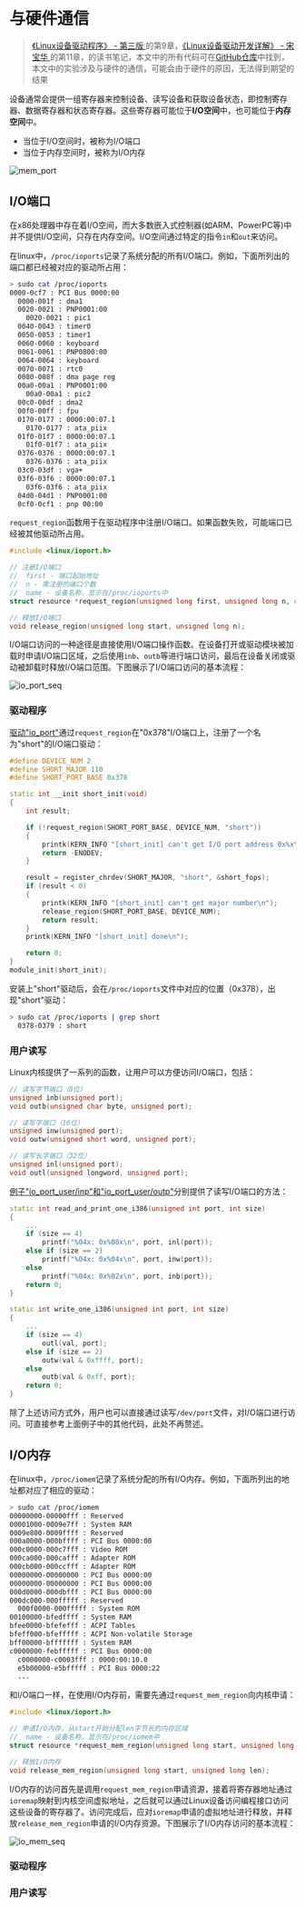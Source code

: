 # 与硬件通信

> [《Linux设备驱动程序》 - 第三版 ](https://1drv.ms/b/s!AkcJSyT7tq80d6mS7pO12K6Qb30)的第9章，[《Linux设备驱动开发详解》 - 宋宝华 ](https://1drv.ms/b/s!AkcJSyT7tq80eFABEg8fSOajqHk)的第11章，的读书笔记，本文中的所有代码可在[GitHub仓库](https://github.com/LittleBee1024/learning_book/tree/main/docs/booknotes/ldd/mem_port/code)中找到，本文中的实验涉及与硬件的通信，可能会由于硬件的原因，无法得到期望的结果

设备通常会提供一组寄存器来控制设备、读写设备和获取设备状态，即控制寄存器、数据寄存器和状态寄存器。这些寄存器可能位于**I/O空间**中，也可能位于**内存空间**中。

* 当位于I/O空间时，被称为I/O端口
* 当位于内存空间时，被称为I/O内存

![mem_port](./images/mem_port.png)

## I/O端口
在x86处理器中存在着I/O空间，而大多数嵌入式控制器(如ARM、PowerPC等)中并不提供I/O空间，只存在内存空间。I/O空间通过特定的指令`in`和`out`来访问。

在linux中，`/proc/ioports`记录了系统分配的所有I/O端口。例如，下面所列出的端口都已经被对应的驱动所占用：
```bash
> sudo cat /proc/ioports
0000-0cf7 : PCI Bus 0000:00
  0000-001f : dma1
  0020-0021 : PNP0001:00
    0020-0021 : pic1
  0040-0043 : timer0
  0050-0053 : timer1
  0060-0060 : keyboard
  0061-0061 : PNP0800:00
  0064-0064 : keyboard
  0070-0071 : rtc0
  0080-008f : dma page reg
  00a0-00a1 : PNP0001:00
    00a0-00a1 : pic2
  00c0-00df : dma2
  00f0-00ff : fpu
  0170-0177 : 0000:00:07.1
    0170-0177 : ata_piix
  01f0-01f7 : 0000:00:07.1
    01f0-01f7 : ata_piix
  0376-0376 : 0000:00:07.1
    0376-0376 : ata_piix
  03c0-03df : vga+
  03f6-03f6 : 0000:00:07.1
    03f6-03f6 : ata_piix
  04d0-04d1 : PNP0001:00
  0cf0-0cf1 : pnp 00:00
```

`request_region`函数用于在驱动程序中注册I/O端口。如果函数失败，可能端口已经被其他驱动所占用。

```cpp
#include <linux/ioport.h>

// 注册I/O端口
//  first - 端口起始地址
//  n - 需注册的端口个数
//  name - 设备名称，显示在/proc/ioports中
struct resource *request_region(unsigned long first, unsigned long n, const char *name);

// 释放I/O端口
void release_region(unsigned long start, unsigned long n);
```

I/O端口访问的一种途径是直接使用I/O端口操作函数。在设备打开或驱动模块被加载时申请I/O端口区域，之后使用`inb`、`outb`等进行端口访问，最后在设备关闭或驱动被卸载时释放I/O端口范围。下图展示了I/O端口访问的基本流程：

![io_port_seq](./images/io_port_seq.png)


### 驱动程序

[驱动"io_port"](https://github.com/LittleBee1024/learning_book/tree/main/docs/booknotes/ldd/mem_port/code/io_port)通过`request_region`在"0x378"I/O端口上，注册了一个名为"short"的I/O端口驱动：
```cpp title="IO Port Driver" hl_lines="3 9"
#define DEVICE_NUM 2
#define SHORT_MAJOR 110
#define SHORT_PORT_BASE 0x378

static int __init short_init(void)
{
    int result;

    if (!request_region(SHORT_PORT_BASE, DEVICE_NUM, "short"))
    {
        printk(KERN_INFO "[short_init] can't get I/O port address 0x%x\n", SHORT_PORT_BASE);
        return -ENODEV;
    }

    result = register_chrdev(SHORT_MAJOR, "short", &short_fops);
    if (result < 0)
    {
        printk(KERN_INFO "[short_init] can't get major number\n");
        release_region(SHORT_PORT_BASE, DEVICE_NUM);
        return result;
    }
    printk(KERN_INFO "[short_init] done\n");

    return 0;
}
module_init(short_init);
```

安装上"short"驱动后，会在`/proc/ioports`文件中对应的位置（0x378），出现"short"驱动：
```bash
> sudo cat /proc/ioports | grep short
  0378-0379 : short
```

### 用户读写

Linux内核提供了一系列的函数，让用户可以方便访问I/O端口，包括：
```cpp
// 读写字节端口（8位）
unsigned inb(unsigned port);
void outb(unsigned char byte, unsigned port);

// 读写字端口（16位）
unsigned inw(unsigned port);
void outw(unsigned short word, unsigned port);

// 读写长字端口（32位）
unsigned inl(unsigned port);
void outl(unsigned longword, unsigned port);
```

[例子"io_port_user/inp"和"io_port_user/outp"](https://github.com/LittleBee1024/learning_book/tree/main/docs/booknotes/ldd/mem_port/code/io_port_user)分别提供了读写I/O端口的方法：

```cpp title="inp/main.c" hl_lines="5 7 9"
static int read_and_print_one_i386(unsigned int port, int size)
{
    ...
    if (size == 4)
        printf("%04x: 0x%08x\n", port, inl(port));
    else if (size == 2)
        printf("%04x: 0x%04x\n", port, inw(port));
    else
        printf("%04x: 0x%02x\n", port, inb(port));
    return 0;
}
```
```cpp title="outp/main.c" hl_lines="5 7 9"
static int write_one_i386(unsigned int port, int size)
{
    ...
    if (size == 4)
        outl(val, port);
    else if (size == 2)
        outw(val & 0xffff, port);
    else
        outb(val & 0xff, port);
    return 0;
}
```

除了上述访问方式外，用户也可以直接通过读写`/dev/port`文件，对I/O端口进行访问。可直接参考上面例子中的其他代码，此处不再赘述。

## I/O内存
在linux中，`/proc/iomem`记录了系统分配的所有I/O内存。例如，下面所列出的地址都对应了相应的驱动：
```bash
> sudo cat /proc/iomem 
00000000-00000fff : Reserved
00001000-0009e7ff : System RAM
0009e800-0009ffff : Reserved
000a0000-000bffff : PCI Bus 0000:00
000c0000-000c7fff : Video ROM
000ca000-000cafff : Adapter ROM
000cb000-000ccfff : Adapter ROM
00000000-00000000 : PCI Bus 0000:00
00000000-00000000 : PCI Bus 0000:00
000d0000-000dbfff : PCI Bus 0000:00
000dc000-000fffff : Reserved
  000f0000-000fffff : System ROM
00100000-bfedffff : System RAM
bfee0000-bfefefff : ACPI Tables
bfeff000-bfefffff : ACPI Non-volatile Storage
bff00000-bfffffff : System RAM
c0000000-febfffff : PCI Bus 0000:00
  c0000000-c0003fff : 0000:00:10.0
  e5b00000-e5bfffff : PCI Bus 0000:22
  ...
```

和I/O端口一样，在使用I/O内存前，需要先通过`request_mem_region`向内核申请：
```cpp
#include <linux/ioport.h>

// 申请I/O内存，从start开始分配len字节长的内存区域
//  name - 设备名称，显示在/proc/iomem中
struct resource *request_mem_region(unsigned long start, unsigned long len, char *name);

// 释放I/O内存
void release_mem_region(unsigned long start, unsigned long len);
```

I/O内存的访问首先是调用`request_mem_region`申请资源，接着将寄存器地址通过`ioremap`映射到内核空间虚拟地址，之后就可以通过Linux设备访问编程接口访问这些设备的寄存器了。访问完成后，应对`ioremap`申请的虚拟地址进行释放，并释放`release_mem_region`申请的I/O内存资源。下图展示了I/O内存访问的基本流程：

![io_mem_seq](./images/io_mem_seq.png)

### 驱动程序

### 用户读写
